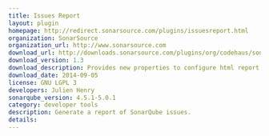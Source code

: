 ```yaml
---
title: Issues Report
layout: plugin
homepage: http://redirect.sonarsource.com/plugins/issuesreport.html
organization: SonarSource
organization_url: http://www.sonarsource.com
download_url: http://downloads.sonarsource.com/plugins/org/codehaus/sonar-plugins/sonar-issues-report-plugin/1.3/sonar-issues-report-plugin-1.3.jar
download_version: 1.3
download_description: Provides new properties to configure html report generation and fix issue with incremental preview mode 
download_date: 2014-09-05
license: GNU LGPL 3
developers: Julien Henry
sonarqube_version: 4.5.1-5.0.1
category: developer tools
description: Generate a report of SonarQube issues.
details: 
---
```

